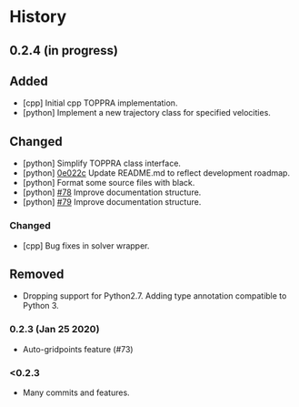 # History

## 0.2.4 (in progress)

## Added

- [cpp] Initial cpp TOPPRA implementation.
- [python] Implement a new trajectory class for specified velocities.

## Changed

- [python] Simplify TOPPRA class interface.
- [python] [0e022c][cm-0e022c] Update README.md to reflect development roadmap.
- [python] Format some source files with black.
- [python] [#78][gh-78] Improve documentation structure.
- [python] [#79][gh-79] Improve documentation structure.

### Changed
- [cpp] Bug fixes in solver wrapper.

## Removed

- Dropping support for Python2.7. Adding type annotation compatible to Python 3.

### 0.2.3 (Jan 25 2020)

- Auto-gridpoints feature (#73)

### <0.2.3
- Many commits and features.

[gh-78]: https://github.com/hungpham2511/toppra/pull/78
[gh-79]: https://github.com/hungpham2511/toppra/pull/79
[cm-0e022c]: https://github.com/hungpham2511/toppra/commit/0e022c53ab9db473485bd9fb6b8f34a7364efdf8
